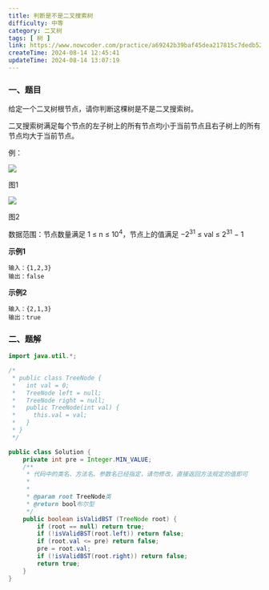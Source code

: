 ```yaml
---
title: 判断是不是二叉搜索树
difficulty: 中等
category: 二叉树
tags: [ 树 ]
link: https://www.nowcoder.com/practice/a69242b39baf45dea217815c7dedb52b
createTime: 2024-08-14 12:45:41
updateTime: 2024-08-14 13:07:19
---
```


### 一、题目

给定一个二叉树根节点，请你判断这棵树是不是二叉搜索树。

二叉搜索树满足每个节点的左子树上的所有节点均小于当前节点且右子树上的所有节点均大于当前节点。

例：

![](https://uploadfiles.nowcoder.com/images/20211109/392807_1636440937987/9C31F319601A5B78D34F62FF77A02A11)

图1

![](https://uploadfiles.nowcoder.com/images/20211109/392807_1636440984427/5E5B576E11CB2C96724680C94755ABCB)

图2

数据范围：节点数量满足 1 ≤ n ≤ 10<sup>4</sup>，节点上的值满足 −2<sup>31</sup> ≤ val ≤ 2<sup>31</sup> − 1

**示例1**

```
输入：{1,2,3}
输出：false
```

**示例2**

```
输入：{2,1,3}
输出：true
```

### 二、题解

```java
import java.util.*;

/*
 * public class TreeNode {
 *   int val = 0;
 *   TreeNode left = null;
 *   TreeNode right = null;
 *   public TreeNode(int val) {
 *     this.val = val;
 *   }
 * }
 */

public class Solution {
    private int pre = Integer.MIN_VALUE;
    /**
     * 代码中的类名、方法名、参数名已经指定，请勿修改，直接返回方法规定的值即可
     *
     *
     * @param root TreeNode类
     * @return bool布尔型
     */
    public boolean isValidBST (TreeNode root) {
        if (root == null) return true;
        if (!isValidBST(root.left)) return false;
        if (root.val <= pre) return false;
        pre = root.val;
        if (!isValidBST(root.right)) return false;
        return true;
    }
}
```